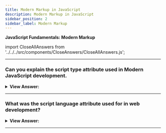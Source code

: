 ```yaml
---
title: Modern Markup in JavaScript
description: Modern Markup in JavaScript
sidebar_position: 2
sidebar_label: Modern Markup
---
```


**JavaScript Fundamentals: Modern Markup**

import CloseAllAnswers from '../../../src/components/CloseAnswers/CloseAllAnswers.js';

<CloseAllAnswers />

---

### Can you explain the script type attribute used in Modern JavaScript development.

<details>
  <summary><strong>View Answer:</strong></summary>
  <div>
  <div><strong>Interview Response:</strong> When working with modules, we use the script type attribute in Modern JavaScript.</div><br />
  <div><strong>Technical Response:</strong> We use the script type attribute in Modern JavaScript development to create JavaScript Modules. The old HTML standard, HTML4, required a script to have a type. Usually, it was type="text/javascript", but we no longer use that implementation.
  </div>
  </div><br />
  <div><strong className="codeExample">Code Example:</strong> JavaScript type attribute<br /><br /></div>
  
  <div></div>

```html
<html>
  <body>
    <script type="text/javascript">
      // <-- this is the script type attribute
      <!--
      document.write('Hello JavaScript!');
      //-->
    </script>
  </body>
</html>
```

</details>

---

### What was the script language attribute used for in web development?

<details>
  <summary><strong>View Answer:</strong></summary>
  <div>
  <div><strong>Interview Response:</strong> This property displays the language of the script. According to the MDN, we no longer utilize it since it is <em>deprecated</em>.</div><br />
  <div><strong>Technical Response:</strong> We use the language attribute to mention the scripting language. Typically, its value equates to JavaScript. Although recent versions of HTML (and XHTML, its successor) have phased out using this attribute. You may still find this in older applications on the web, and we should use it in Modern web applications.
  </div>
  </div><br />
  <div><strong className="codeExample">Code Example:</strong> JavaScript type attribute<br /><br /></div>
  
  <div></div>

```html
<html>
  <body>
    <script language="javascript">
      // <-- this is the script language attribute
      <!--
      document.write('Hello JavaScript!');
      //-->
    </script>
  </body>
</html>
```

</details>

---
